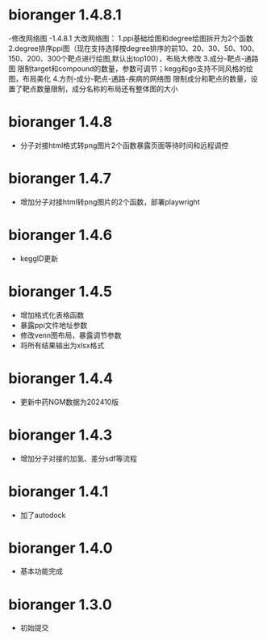 # bioranger 1.4.8.1 
-修改网络图 
-1.4.8.1 大改网络图：
 1.ppi基础绘图和degree绘图拆开为2个函数
 2.degree排序ppi图（现在支持选择按degree排序的前10、20、30、50、100、150、200、300个靶点进行绘图,默认出top100），布局大修改
 3.成分-靶点-通路图 限制target和compound的数量，参数可调节；kegg和go支持不同风格的绘图，布局美化
 4.方剂-成分-靶点-通路-疾病的网络图  限制成分和靶点的数量，设置了靶点数量限制，成分名称的布局还有整体图的大小

# bioranger 1.4.8

- 分子对接html格式转png图片2个函数暴露页面等待时间和远程调控

# bioranger 1.4.7

- 增加分子对接html转png图片的2个函数，部署playwright

# bioranger 1.4.6

- keggID更新

# bioranger 1.4.5

- 增加格式化表格函数
- 暴露ppi文件地址参数
- 修改venn图布局，暴露调节参数
- 将所有结果输出为xlsx格式

# bioranger 1.4.4

- 更新中药NGM数据为202410版

# bioranger 1.4.3

- 增加分子对接的加氢、差分sdf等流程

# bioranger 1.4.1

- 加了autodock

# bioranger 1.4.0

- 基本功能完成

# bioranger 1.3.0

* 初始提交
